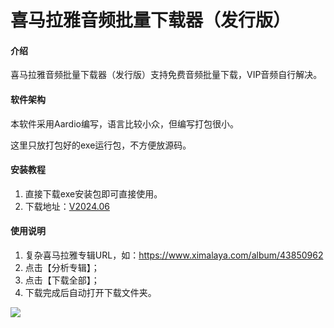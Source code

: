 # 喜马拉雅音频批量下载器（发行版）

#### 介绍
喜马拉雅音频批量下载器（发行版）支持免费音频批量下载，VIP音频自行解决。

#### 软件架构
本软件采用Aardio编写，语言比较小众，但编写打包很小。

这里只放打包好的exe运行包，不方便放源码。


#### 安装教程

1.  直接下载exe安装包即可直接使用。
2.  下载地址：[V2024.06](https://gitee.com/start1221/himalaya-download-release/tree/master/release)

#### 使用说明

1.  复杂喜马拉雅专辑URL，如：https://www.ximalaya.com/album/43850962
2.  点击【分析专辑】；
3.  点击【下载全部】；
4.  下载完成后自动打开下载文件夹。

<img src="https://oscimg.oschina.net/oscnet/up-a84124d2f91fb2bd5727f8b463dea7813b7.jpg"/>